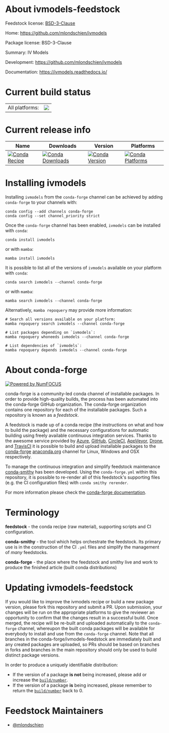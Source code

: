 About ivmodels-feedstock
========================

Feedstock license: [BSD-3-Clause](https://github.com/conda-forge/ivmodels-feedstock/blob/main/LICENSE.txt)

Home: https://github.com/mlondschien/ivmodels

Package license: BSD-3-Clause

Summary: IV Models

Development: https://github.com/mlondschien/ivmodels

Documentation: https://ivmodels.readthedocs.io/

Current build status
====================


<table><tr><td>All platforms:</td>
    <td>
      <a href="https://dev.azure.com/conda-forge/feedstock-builds/_build/latest?definitionId=22560&branchName=main">
        <img src="https://dev.azure.com/conda-forge/feedstock-builds/_apis/build/status/ivmodels-feedstock?branchName=main">
      </a>
    </td>
  </tr>
</table>

Current release info
====================

| Name | Downloads | Version | Platforms |
| --- | --- | --- | --- |
| [![Conda Recipe](https://img.shields.io/badge/recipe-ivmodels-green.svg)](https://anaconda.org/conda-forge/ivmodels) | [![Conda Downloads](https://img.shields.io/conda/dn/conda-forge/ivmodels.svg)](https://anaconda.org/conda-forge/ivmodels) | [![Conda Version](https://img.shields.io/conda/vn/conda-forge/ivmodels.svg)](https://anaconda.org/conda-forge/ivmodels) | [![Conda Platforms](https://img.shields.io/conda/pn/conda-forge/ivmodels.svg)](https://anaconda.org/conda-forge/ivmodels) |

Installing ivmodels
===================

Installing `ivmodels` from the `conda-forge` channel can be achieved by adding `conda-forge` to your channels with:

```
conda config --add channels conda-forge
conda config --set channel_priority strict
```

Once the `conda-forge` channel has been enabled, `ivmodels` can be installed with `conda`:

```
conda install ivmodels
```

or with `mamba`:

```
mamba install ivmodels
```

It is possible to list all of the versions of `ivmodels` available on your platform with `conda`:

```
conda search ivmodels --channel conda-forge
```

or with `mamba`:

```
mamba search ivmodels --channel conda-forge
```

Alternatively, `mamba repoquery` may provide more information:

```
# Search all versions available on your platform:
mamba repoquery search ivmodels --channel conda-forge

# List packages depending on `ivmodels`:
mamba repoquery whoneeds ivmodels --channel conda-forge

# List dependencies of `ivmodels`:
mamba repoquery depends ivmodels --channel conda-forge
```


About conda-forge
=================

[![Powered by
NumFOCUS](https://img.shields.io/badge/powered%20by-NumFOCUS-orange.svg?style=flat&colorA=E1523D&colorB=007D8A)](https://numfocus.org)

conda-forge is a community-led conda channel of installable packages.
In order to provide high-quality builds, the process has been automated into the
conda-forge GitHub organization. The conda-forge organization contains one repository
for each of the installable packages. Such a repository is known as a *feedstock*.

A feedstock is made up of a conda recipe (the instructions on what and how to build
the package) and the necessary configurations for automatic building using freely
available continuous integration services. Thanks to the awesome service provided by
[Azure](https://azure.microsoft.com/en-us/services/devops/), [GitHub](https://github.com/),
[CircleCI](https://circleci.com/), [AppVeyor](https://www.appveyor.com/),
[Drone](https://cloud.drone.io/welcome), and [TravisCI](https://travis-ci.com/)
it is possible to build and upload installable packages to the
[conda-forge](https://anaconda.org/conda-forge) [anaconda.org](https://anaconda.org/)
channel for Linux, Windows and OSX respectively.

To manage the continuous integration and simplify feedstock maintenance
[conda-smithy](https://github.com/conda-forge/conda-smithy) has been developed.
Using the ``conda-forge.yml`` within this repository, it is possible to re-render all of
this feedstock's supporting files (e.g. the CI configuration files) with ``conda smithy rerender``.

For more information please check the [conda-forge documentation](https://conda-forge.org/docs/).

Terminology
===========

**feedstock** - the conda recipe (raw material), supporting scripts and CI configuration.

**conda-smithy** - the tool which helps orchestrate the feedstock.
                   Its primary use is in the construction of the CI ``.yml`` files
                   and simplify the management of *many* feedstocks.

**conda-forge** - the place where the feedstock and smithy live and work to
                  produce the finished article (built conda distributions)


Updating ivmodels-feedstock
===========================

If you would like to improve the ivmodels recipe or build a new
package version, please fork this repository and submit a PR. Upon submission,
your changes will be run on the appropriate platforms to give the reviewer an
opportunity to confirm that the changes result in a successful build. Once
merged, the recipe will be re-built and uploaded automatically to the
`conda-forge` channel, whereupon the built conda packages will be available for
everybody to install and use from the `conda-forge` channel.
Note that all branches in the conda-forge/ivmodels-feedstock are
immediately built and any created packages are uploaded, so PRs should be based
on branches in forks and branches in the main repository should only be used to
build distinct package versions.

In order to produce a uniquely identifiable distribution:
 * If the version of a package **is not** being increased, please add or increase
   the [``build/number``](https://docs.conda.io/projects/conda-build/en/latest/resources/define-metadata.html#build-number-and-string).
 * If the version of a package **is** being increased, please remember to return
   the [``build/number``](https://docs.conda.io/projects/conda-build/en/latest/resources/define-metadata.html#build-number-and-string)
   back to 0.

Feedstock Maintainers
=====================

* [@mlondschien](https://github.com/mlondschien/)


<!-- dummy commit to enable rerendering -->

